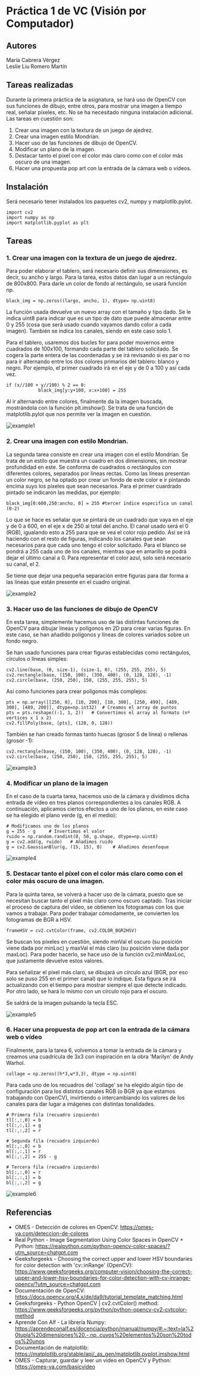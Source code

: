 # Práctica 1 de VC (Visión por Computador)

## Autores
María Cabrera Vérgez
<br>
Leslie Liu Romero Martín

## Tareas realizadas

Durante la primera práctica de la asignatura, se hará uso de OpenCV con sus funciones de dibujo, entre otros, para mostrar una imagen a tiempo real, señalar píxeles, etc. No se ha necesitado ninguna instalación adicional. Las tareas en cuestión son:

1. Crear una imagen con la textura de un juego de ajedrez.
2. Crear una imagen estilo Mondrian.
3. Hacer uso de las funciones de dibujo de OpenCV.
4. Modificar un plano de la imagen.
5. Destacar tanto el píxel con el color más claro como con el color más oscuro de una imagen.
6. Hacer una propuesta pop art con la entrada de la cámara web o vídeos.

## Instalación
Será necesario tener instalados los paquetes cv2, numpy y matplotlib.pylot.

```
import cv2
import numpy as np
import matplotlib.pyplot as plt
```
## Tareas

### 1. Crear una imagen con la textura de un juego de ajedrez.

Para poder elaborar el tablero, será necesario definir sus dimensiones, es decir, su ancho y largo. Para la tarea, estos datos dan lugar a un rectángulo de 800x800. Para darle un color de fondo al rectángulo, se usará función np.

```
black_img = np.zeros((largo, ancho, 1), dtype= np.uint8)
```

La función usada devuelve un nuevo array con el tamaño y tipo dado. Se le indica uint8 para indicar que es un tipo de dato que puede almacenar entre 0 y 255 (cosa que será usado cuando vayamos dando color a cada imagen). También se indica los canales, siendo en este caso solo 1.

Para el tablero, usaremos dos bucles for para poder movernos entre cuadrados de 100x100, formando cada parte del tablero solicitado. Se cogera la parte entera de las coordenadas y se irá revisando si es par o no para ir alternando entre los dos colores primarios del tablero: blanco y negro. Por ejemplo, el primer cuadrado irá en el eje y de 0 a 100 y así cada vez.

```
if (x//100 + y//100) % 2 == 0:
            black_img[y:y+100, x:x+100] = 255
```

Al ir alternando entre colores, finalmente da la imagen buscada, mostrándola con la función plt.imshow(). Se trata de una función de matplotlib.pylot que nos permite ver la imagen en cuestión.

<img alt="example1" src="/Ejemplos/example1.png"/>


### 2. Crear una imagen con estilo Mondrian.

La segunda tarea consiste en crear una imagen con el estilo Mondrian. Se trata de un estilo que muestra un cuadro en dos dimensiones, sin mostrar profundidad en este. Se conforma de cuadrados o rectángulos con diferentes colores, separados por líneas rectas. Como las líneas presentan un color negro, se ha optado por crear un fondo de este color e ir pintando encima suyo los píxeles que sean necesarios. Para el primer cuardrado pintado se indicaron las medidas, por ejemplo:

```
black_img[0:600,250:ancho, 0] = 255 #tercer índice especifica un canal (0-2)
```

Lo que se hace es señalar que se pintará de un cuadrado que vaya en el eje y de 0 a 600, en el eje x de 250 al total del ancho. El canal usado será el 0 (RGB), igualando esto a 255 para que se vea el color rojo pedido. Así se irá haciendo con el resto de figuras, indicando los canales que sean necesarios para que cada uno tengo el color solicitado. Para el blanco se pondrá a 255 cada uno de los canales, mientras que en amarillo se podrá dejar el último canal a 0. Para representar el color azul, solo será necesario su canal, el 2.

Se tiene que dejar una pequeña separación entre figuras para dar forma a las líneas que están presente en el cuadro original.

<img alt="example2" src="/Ejemplos/example2.png"/>

### 3. Hacer uso de las funciones de dibujo de OpenCV

En esta tarea, simplemente hacemus uso de las distintas funciones de OpenCV para dibujar líneas y polígonos en 2D para crear varias figuras. En este caso, se han añadido polígonos y líneas de colores variados sobre un fondo negro.

Se han usado funciones para crear figuras establecidas como rectángulos, circulos o líneas simples:

```
cv2.line(base, (0, size-1), (size-1, 0), (255, 255, 255), 5)
cv2.rectangle(base, (150, 100), (350, 400), (0, 128, 128), -1)
cv2.circle(base, (250, 250), 150, (255, 255, 255), 5)

```
Así como funciones para crear polígonos más complejos:
``` 
pts = np.array([[250, 0], [10, 200], [10, 300], [250, 499], [489, 300], [489, 200]], dtype=np.int32)  # Creamos el array de puntos
pts = pts.reshape((-1, 1, 2))   # Convertimos el array al formato (nº vertices x 1 x 2)
cv2.fillPoly(base, [pts], (128, 0, 128))
```
También se han creado formas tanto huecas (grosor 5 de línea) o rellenas (grosor -1):
```
cv2.rectangle(base, (150, 100), (350, 400), (0, 128, 128), -1)
cv2.circle(base, (250, 250), 150, (255, 255, 255), 5)
```

<img alt="example3" src="/Ejemplos/example3.png"/>

### 4. Modificar un plano de la imagen

En el caso de la cuarta tarea, hacemos uso de la cámara y dividimos dicha entrada de vídeo en tres planos correspondientes a los canales RGB. A continuación, aplicamos ciertos efectos a uno de los planos, en este caso se ha elegido el plano verde (g, en el medio):

```
# Modificamos uno de los planos
g = 255 - g     # Invertimos el valor
ruido = np.random.randint(0, 50, g.shape, dtype=np.uint8)
g = cv2.add(g, ruido)   # Añadimos ruido
g = cv2.GaussianBlur(g, (15, 15), 0)    # Añadimos desenfoque
```

<img alt="example4" src="/Ejemplos/example4.png"/>

### 5. Destacar tanto el píxel con el color más claro como con el color más oscuro de una imagen.

Para la quinta tarea, se volverá a hacer uso de la cámara, puesto que se necesitan buscar tanto el píxel más claro como oscuro captado. Tras iniciar el proceso de captura del vídeo, se obtienen los fotogramas con los que vamos a trabajar. Para poder trabajar cómodamente, se convierten los fotogramas de BGR a HSV.

```
frameHSV = cv2.cvtColor(frame, cv2.COLOR_BGR2HSV)
```

Se buscan los píxeles en cuestión, siendo minVal el oscuro (su posición viene dada por minLoc) y maxVal el más claro (su posición viene dada por maxLoc). Para poder hacerlo, se hace uso de la función cv2.minMaxLoc, que justamente devuelve estos valores.

Para señalizar el píxel más claro, se dibujará un círculo azul (BGR, por eso solo se puso 255 en el primer canal) que lo indique. Esta figura se irá actualizando con el tiempo para mostrar siempre el que detecte indicado. Por otro lado, se hará lo mismo con un círculo rojo para el oscuro.

Se saldrá de la imagen pulsando la tecla ESC.

<img alt="example5" src="/Ejemplos/example5.png"/>

### 6. Hacer una propuesta de pop art con la entrada de la cámara web o vídeo

Finalmente, para la tarea 6, volvemos a tomar la entrada de la cámara y creamos una cuadrícula de 3x3 con inspiración en la obra 'Marilyn' de Andy Warhol.

```
collage = np.zeros((h*3,w*3,3), dtype = np.uint8)
```

Para cada uno de los recuadros del 'collage' se ha elegido algún tipo de configuración para los distintos canales RGB (o BGR ya que estamos trabajando con OpenCV), invirtiendo o intercambiando los valores de los canales para dar lugar a imágenes con distintas tonalidades.

```
# Primera fila (recuadro izquierdo)
tl[:,:,0] = b
tl[:,:,1] = g
tl[:,:,2] = r

# Segunda fila (recuadro izquierdo)
ml[:,:,0] = b
ml[:,:,1] = r
ml[:,:,2] = 255 - g

# Tercera fila (recuadro izquierdo)
bl[:,:,0] = r
bl[:,:,1] = b
bl[:,:,2] = g
```

<img alt="example6" src="/Ejemplos/example6.jpg"/>

## Referencias

* OMES - Detección de colores en OpenCV: https://omes-va.com/deteccion-de-colores
* Real Python - Image Segmentation Using Color Spaces in OpenCV + Python: https://realpython.com/python-opencv-color-spaces/?utm_source=chatgpt.com
* Geeksforgeeks - Choosing the correct upper and lower HSV boundaries for color detection with 'cv::inRange' (OpenCV): https://www.geeksforgeeks.org/computer-vision/choosing-the-correct-upper-and-lower-hsv-boundaries-for-color-detection-with-cv-inrange-opencv/?utm_source=chatgpt.com
* Documentación de OpenCV: https://docs.opencv.org/4.x/de/da9/tutorial_template_matching.html
* Geeksforgeeks - Python OpenCV | cv2.cvtColor() method: https://www.geeksforgeeks.org/python/python-opencv-cv2-cvtcolor-method
* Aprende Con Alf - La librería Numpy: https://aprendeconalf.es/docencia/python/manual/numpy/#:~:text=la%20tupla%20dimensiones%20.-,np.,cuyos%20elementos%20son%20todos%20unos
* Documentación de matplotlib: https://matplotlib.org/stable/api/_as_gen/matplotlib.pyplot.imshow.html
* OMES - Capturar, guardar y leer un video en OpenCV y Python: https://omes-va.com/basicvideo



